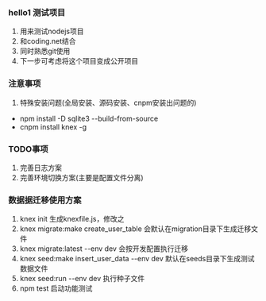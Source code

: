 ### hello1 测试项目
1. 用来测试nodejs项目
2. 和coding.net结合
3. 同时熟悉git使用
4. 下一步可考虑将这个项目变成公开项目

### 注意事项
1. 特殊安装问题(全局安装、源码安装、cnpm安装出问题的)
* npm install -D sqlite3 --build-from-source
* cnpm install knex -g

### TODO事项
1. 完善日志方案
2. 完善环境切换方案(主要是配置文件分离)

### 数据据迁移使用方案
1. knex init 生成knexfile.js，修改之
2. knex migrate:make create_user_table 会默认在migration目录下生成迁移文件
3. knex migrate:latest --env dev 会按开发配置执行迁移
4. knex seed:make insert_user_data --env dev 默认在seeds目录下生成测试数据文件
5. knex seed:run --env dev  执行种子文件
6. npm test  启动功能测试
